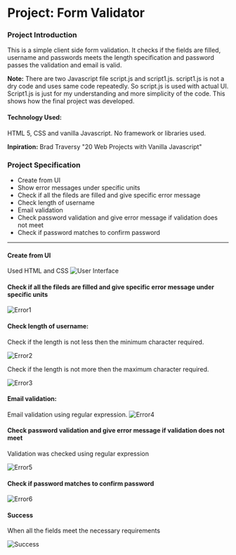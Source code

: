 # Project: Form Validator

### Project Introduction

This is a simple client side form validation. It checks if the fields are filled, username and passwords meets the length specification and password passes the validation and email is valid.

**Note:** There are two Javascript file script.js and script1.js. script1.js is not a dry code and uses same code repeatedly. So script.js is used with actual UI. Script1.js is just for my understanding and more simplicity of the code. This shows how the final project was developed.

#### **Technology Used:**

HTML 5, CSS and vanilla Javascript. No framework or libraries used.

**Inpiration:** Brad Traversy "20 Web Projects with Vanilla Javascript"

### Project Specification

- Create from UI
- Show error messages under specific units
- Check if all the fileds are filled and give specific error message
- Check length of username
- Email validation
- Check password validation and give error message if validation does not meet
- Check if password matches to confirm password

---

#### Create from UI

Used HTML and CSS
![User Interface](Screenshot/Image1.png)

#### Check if all the fileds are filled and give specific error message under specific units

![Error1](Screenshot/Image2.png)

#### Check length of username:

Check if the length is not less then the minimum character required.

![Error2](Screenshot/Image3.png)

Check if the length is not more then the maximum character required.

![Error3](Screenshot/Image4.png)

#### Email validation:

Email validation using regular expression.
![Error4](Screenshot/Image5.png)

#### Check password validation and give error message if validation does not meet

Validation was checked using regular expression

![Error5](Screenshot/Image6.png)

#### Check if password matches to confirm password

![Error6](Screenshot/Image7.png)

#### Success

When all the fields meet the necessary requirements

![Success](ScreenShot/Image8.png)

